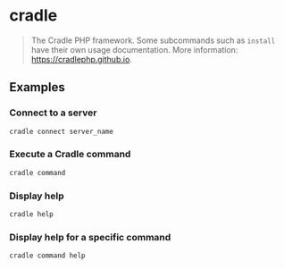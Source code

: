 # cradle

> The Cradle PHP framework. Some subcommands such as `install` have their own usage documentation. More information: <https://cradlephp.github.io>.

## Examples

### Connect to a server

```bash
cradle connect server_name
```

### Execute a Cradle command

```bash
cradle command
```

### Display help

```bash
cradle help
```

### Display help for a specific command

```bash
cradle command help
```
